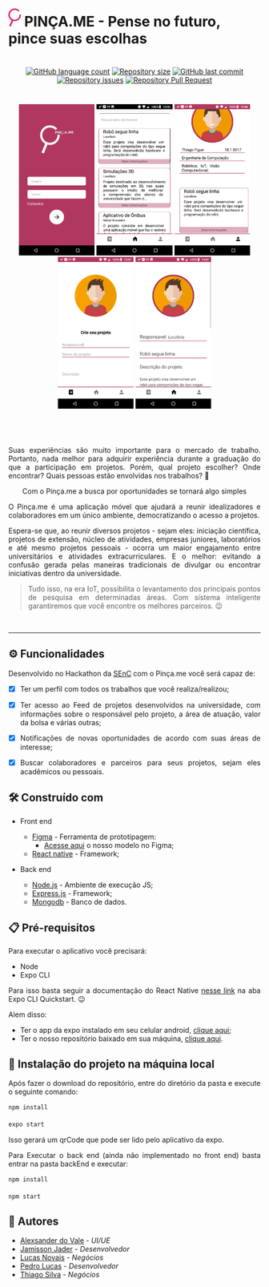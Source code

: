 # <img src = './assets/pinca2.png' width=25/> PINÇA.ME - Pense no futuro, pince suas escolhas

<div align="center" style="margin-top:40px;margin-bottom:40px">
  
  [![GitHub language count](https://img.shields.io/github/languages/count/jjader/projects)](https://github.com/JJader/projects/) [![Repository size](https://img.shields.io/github/repo-size/jjader/projects)](https://github.com/JJader/projects/) [![GitHub last commit](https://img.shields.io/github/last-commit/jjader/projects)](https://github.com/JJader/projects/) [![Repository issues](https://img.shields.io/github/issues/jjader/projects)](https://github.com/JJader/projects/issues) [![Repository Pull Request](https://img.shields.io/github/issues-pr/jjader/projects)](https://github.com/JJader/projects/pulls)

</div>

<div style="display:flex;flex:1;flex-direction:column;justify-content=center">

  <div align="center" style="width:100%">
    <img src = './assets/login.png' width="30%"/>
    <img src = './assets/feed.png' width=30%/>
    <img src = './assets/perfil.png' width=30%/>
  </div>

  <div align="center" style="width:100%">
    <img src = './assets/criar.png' width=30%/>
    <img src = './assets/info.png' width=30%/>
  <div>

</div>

<div align="left" style="text-align:justify; margin-top:40px" >

<br>

Suas experiências são muito importante para o mercado de trabalho. Portanto, nada melhor para adquirir experiência durante a graduação do que a participação em projetos. Porém, qual projeto escolher? Onde encontrar? Quais pessoas estão envolvidas nos trabalhos? 🤔

<p align="center">Com o Pinça.me a busca por oportunidades se tornará algo simples</p> 

O Pinça.me é uma aplicação móvel que ajudará a reunir idealizadores e colaboradores em um único ambiente, democratizando o acesso a projetos.

Espera-se que, ao reunir diversos projetos - sejam eles: iniciação científica, projetos de extensão, núcleo de atividades, empresas juniores, laboratórios e até mesmo projetos pessoais - ocorra um maior engajamento entre universitários e atividades extracurriculares. E o melhor: evitando a confusão gerada pelas maneiras tradicionais de divulgar ou encontrar iniciativas dentro da universidade.

> Tudo isso, na era IoT, possibilita o levantamento dos principais pontos de pesquisa em determinadas áreas. Com sistema inteligente garantiremos que você encontre os melhores parceiros. 😉 

<br>
<hr/>

## ⚙️ Funcionalidades

Desenvolvido no Hackathon da [SEnC](https://senc.icmc.usp.br/hackathon/) com o Pinça.me você será capaz de:

  - [x] Ter um perfil com todos os trabalhos que você realiza/realizou;

  - [x] Ter acesso ao Feed de projetos desenvolvidos na universidade, com informações sobre o responsável pelo projeto, a área de atuação, valor da bolsa e várias outras;
  
  - [x] Notificações de novas oportunidades de acordo com suas áreas de interesse;
  
  - [x] Buscar colaboradores e parceiros para seus projetos, sejam eles acadêmicos ou pessoais.

## 🛠️ Construído com

* Front end 
  * [Figma](https://www.figma.com/) - Ferramenta de prototipagem:
    * [Acesse aqui](https://www.figma.com/file/Ibpffe1KJOl3NJ2AY5Lqsg/Untitled?node-id=0%3A1) o nosso modelo no Figma;
  * [React native](https://reactnative.dev/) - Framework;

* Back end
  * [Node.js](https://nodejs.org/en/) - Ambiente de execução JS;
  * [Express.js](https://expressjs.com/pt-br/) - Framework;
  * [Mongodb](https://www.mongodb.com/) - Banco de dados.

## 📋 Pré-requisitos

Para executar o aplicativo você precisará:

  - Node
  - Expo CLI

Para isso basta seguir a documentação do React Native [nesse link](https://reactnative.dev/docs/environment-setup) na aba Expo CLI Quickstart. 😉

Alem disso:
  - Ter o app da expo instalado em seu celular android, [clique aqui](https://play.google.com/store/apps/details?id=host.exp.exponent&hl=pt_BR);
  - Ter o nosso repositório baixado em sua máquina, [clique aqui](https://github.com/JJader/Siot/archive/master.zip).

## 🔧 Instalação do projeto na máquina local

Após fazer o download do repositório, entre do diretório da pasta e execute o seguinte comando:

```bash
npm install

expo start
```

Isso gerará um qrCode que pode ser lido pelo aplicativo da expo.

Para Executar o back end (ainda não implementado no front end) basta entrar na pasta backEnd e executar: 

```bash
npm install

npm start
```

## 🧡 Autores

* [Alexsander do Vale](https://www.instagram.com/marx_al172/) - *UI/UE*
* [Jamisson Jader](https://www.instagram.com/jjader03/?hl=pt-br) - *Desenvolvedor*
* [Lucas Novais](https://www.instagram.com/l.novais_s/?hl=pt-br) - *Negócios* 
* [Pedro Lucas](https://www.instagram.com/tukspl/?hl=pt-br) - *Desenvolvedor* 
* [Thiago Silva](https://www.linkedin.com/in/thiago-silva-de-figueiredo-658bb965/) - *Negócios*

</div>

